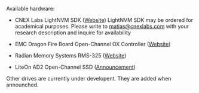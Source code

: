 Available hardware:

  - CNEX Labs LightNVM SDK
    ([Website](http://www.cnexlabs.com))
    LightNVM SDK may be ordered for academical purposes. Please write to matias@cnexlabs.com with your research description and   inquire for availability
    
  - EMC Dragon Fire Board Open-Channel OX Controller
    ([Website](https://github.com/DFC-OpenSource/ox-ctrl))
   
  - Radian Memory Systems RMS-325
    ([Website](http://www.radianmemory.com/edge-card-ssd-rms-325/))
    
  - LiteOn AD2 Open-Channel SSD
    ([Announcement](http://www.storagenewsletter.com/rubriques/solid-state-ssd-flash-key/lite-on-storage-to-show-several-ssd-solutions-at-fms/))  

  Other drives are currently under developent. They are added when announched.
